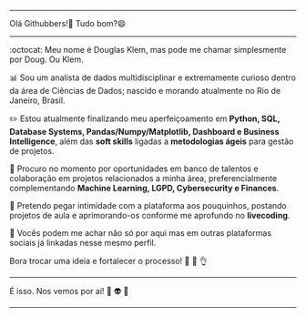 ****************************
Olá Githubbers!👋 Tudo bom?😄
****************************

:octocat:  Meu nome é Douglas Klem, mas pode me chamar simplesmente por Doug. Ou Klem.

:bar_chart:  Sou um analista de dados multidisciplinar e extremamente curioso dentro da área de Ciências de Dados; nascido e morando atualmente no Rio de Janeiro, Brasil. 

:pencil2: Estou atualmente finalizando meu aperfeiçoamento em **Python, SQL, Database Systems, Pandas/Numpy/Matplotlib, Dashboard e Business Intelligence**, além das **soft skills** ligadas a **metodologias ágeis** para gestão de projetos.

👯 Procuro no momento por oportunidades em banco de talentos e colaboração em projetos relacionados a minha área, preferencialmente complementando **Machine Learning, LGPD, Cybersecurity e Finances**.

🌱 Pretendo pegar intimidade com a plataforma aos pouquinhos, postando projetos de aula e aprimorando-os conforme me aprofundo no **livecoding**.

:mag_right: Vocês podem me achar não só por aqui mas em outras plataformas sociais já linkadas nesse mesmo perfil. 

Bora trocar uma ideia e fortalecer o processo! :muscle: :nail_care: :ok_hand:

*************************
É isso. Nos vemos por aí! 👾 👽 💖 
*************************

